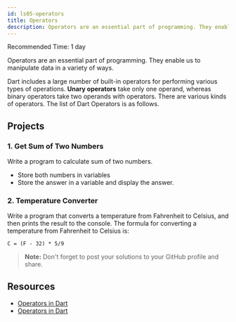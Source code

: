 ```yaml
---
id: ls05-operators
title: Operators
description: Operators are an essential part of programming. They enable us to manipulate data in a variety of ways. Dart includes a large number of built-in operators for performing various types of operations. Unary operators take only one operand, whereas binary operators take two operands with operators.
---
```


Recommended Time: 1 day

Operators are an essential part of programming. They enable us to manipulate data in a variety of ways.

Dart includes a large number of built-in operators for performing various types of operations. **Unary operators** take only one operand, whereas binary operators take two operands with operators. There are various kinds of operators. The list of Dart Operators is as follows.

## Projects

### 1. Get Sum of Two Numbers

Write a program to calculate sum of two numbers.

- Store both numbers in variables
- Store the answer in a variable and display the answer.

### 2. Temperature Converter

Write a program that converts a temperature from Fahrenheit to Celsius, and then prints the result to the console. The formula for converting a temperature from Fahrenheit to Celsius is:

```
C = (F - 32) * 5/9
```

> **Note:** Don't forget to post your solutions to your GitHub profile and share.

## Resources

- [Operators in Dart](https://dart-tutorial.com/introduction-and-basics/operators-in-dart/)
- [Operators in Dart](https://www.geeksforgeeks.org/operators-in-dart/)
